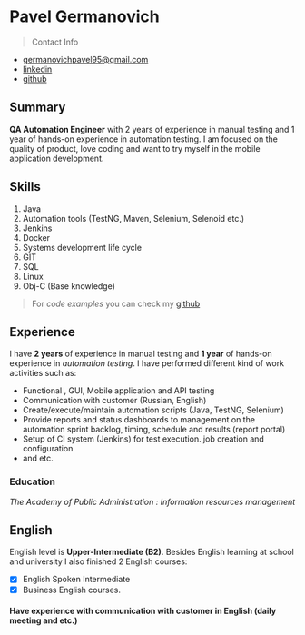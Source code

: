 # Pavel Germanovich

> Contact Info
* germanovichpavel95@gmail.com
* [linkedin](https://www.linkedin.com/in/pavel-germanovich-8ba9101a1/)
* [github](https://github.com/PavelGermanovich)

## Summary
**QA Automation Engineer** with 2 years of experience in manual testing and 1 year of hands-on experience in automation testing. I am focused on the quality of product, love coding and want to try myself in the mobile application development.

## Skills
1. Java
2. Automation tools (TestNG, Maven, Selenium, Selenoid etc.)
3. Jenkins
4. Docker
5. Systems development life cycle
6. GIT
7. SQL
8. Linux
9. Obj-C (Base knowledge)

> For *code examples* you can check my [github](https://github.com/PavelGermanovich)

## Experience
I have **2 years** of experience in manual testing and **1 year** of hands-on experience in *automation testing*. I have performed different kind of work activities such as:
-  Functional , GUI, Mobile application and API testing
-  Communication with customer (Russian, English)
- Create/execute/maintain automation scripts (Java, TestNG, Selenium)
- Provide reports and status dashboards to management on the automation sprint backlog, timing, schedule and results (report portal)
- Setup of CI system (Jenkins) for test execution. job creation and configuration
- and etc.

### Education
*The Academy of Public Administration : Information resources management*

## English
English level is **Upper-Intermediate (B2)**.
Besides English learning at school and university I also finished 2 English courses:
- [x] English Spoken Intermediate
- [x]  Business English courses.
#### Have experience with communication with customer in English (daily meeting and etc.)
